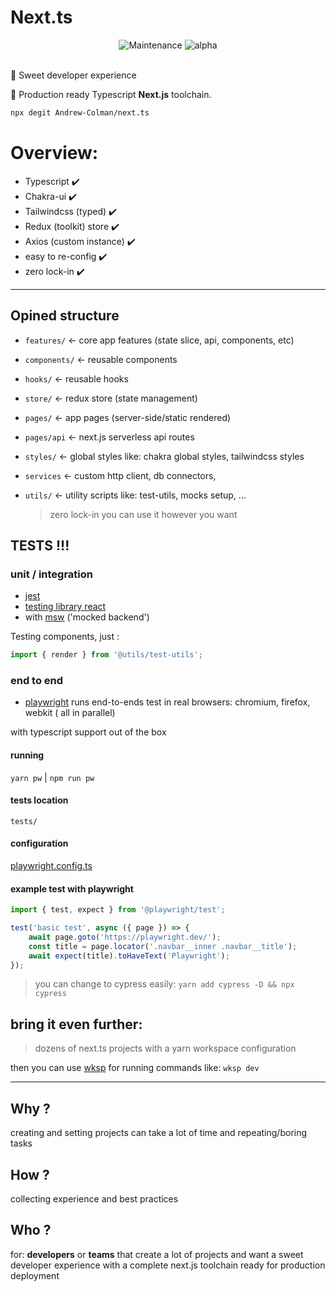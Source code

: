 # Next.ts

<div align="center">
<img alt="Maintenance" src="https://img.shields.io/maintenance/yes/2023">
<img alt="alpha" src="https://img.shields.io/badge/alpha---?&color=blue">
<!-- [<img alt="GitHub Workflow Status" src="https://img.shields.io/github/workflow/status/Andrew-Colman/next.ts/Node.js%20CI">](../../actions) -->

</div>
<br>

🍬 Sweet developer experience

🚀 Production ready Typescript **Next.js** toolchain.

```sh
npx degit Andrew-Colman/next.ts
```

# Overview:

-   Typescript ✔️
-   Chakra-ui ✔️
-   Tailwindcss (typed) ✔️
-   Redux (toolkit) store ✔️
-   Axios (custom instance) ✔️
-   easy to re-config ✔️
-   zero lock-in ✔️

<!-- # Summary

1.  [Path aliases / structure](#opined-structure)
2.  [On demand feature generation](#on-demand-feature-generation)
3.  [everything typed (ts)]()
4.  [Real world Example](#real-world-example)
5.  [tests: jest, testing library, end-to-end](#tests) -->

---

## Opined structure

-   `features/` <- core app features (state slice, api, components, etc)
-   `components/` <- reusable components
-   `hooks/` <- reusable hooks
-   `store/` <- redux store (state management)
-   `pages/` <- app pages (server-side/static rendered)
-   `pages/api` <- next.js serverless api routes
-   `styles/` <- global styles like: chakra global styles, tailwindcss styles
-   `services` <- custom http client, db connectors,
-   `utils/` <- utility scripts like: test-utils, mocks setup, ...

    > zero lock-in you can use it however you want

<!-- ## On demand feature generation:

reaxi

reaxi can generate everything that apps needs

-   components `reaxi component`
-   hooks `reaxi hook`
-   app features `reaxi feature`
-   store slices (redux) `reaxi slice`

read more about reaxi here

## Real world example:

-   ...

> add your example here: [read more](./) -->

## TESTS !!!

### unit / integration

-   [jest](https://jestjs.io/)
-   [testing library react](https://testing-library.com/docs/react-testing-library/intro/)
-   with [msw](https://mswjs.io/) ('mocked backend')

Testing components, just :

```ts
import { render } from '@utils/test-utils';
```

### end to end

-   [playwright](https://playwright.dev/docs/why-playwright) runs end-to-ends test in real browsers: chromium, firefox, webkit ( all in parallel)

with typescript support out of the box

#### running

`yarn pw` | `npm run pw`

#### tests location

`tests/`

#### configuration

[playwright.config.ts](./playwright.config.ts)

#### example test with playwright

```ts
import { test, expect } from '@playwright/test';

test('basic test', async ({ page }) => {
    await page.goto('https://playwright.dev/');
    const title = page.locator('.navbar__inner .navbar__title');
    await expect(title).toHaveText('Playwright');
});
```

> you can change to cypress easily: `yarn add cypress -D && npx cypress`

## bring it even further:

> dozens of next.ts projects with a yarn workspace configuration

then you can use [wksp](https://github.com/Andrew-Colman/wksp) for running commands like: `wksp dev`

---

## Why ?

creating and setting projects can take a lot of time and repeating/boring tasks

## How ?

collecting experience and best practices

## Who ?

for: **developers** or **teams** that create a lot of projects and want a sweet developer experience with a complete next.js toolchain ready for production deployment
